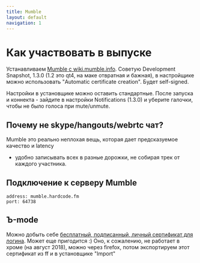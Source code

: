 ```yaml
---
title: Mumble
layout: default
navigation: 1
---
```


# Как участвовать в выпуске

Устанавливаем [Mumble c wiki.mumble.info](https://wiki.mumble.info/wiki/Main_Page). Советую
Development Snapshot, 1.3.0 (1.2 это qt4, на маке отвратная и бажная),
в настройщике можно использовать "Automatic certificate creation". Будет self-signed.

Настройки в установщике можно оставить стандартные. После запуска и коннекта -
зайдите в настройки Notifications (1.3.0) и уберите галочки, чтобы не было
голоса при mute/unmute.

## Почему не skype/hangouts/webrtc чат?

Mumble это реально неплохая вещь, которая дает предсказуемое качество и latency
+ удобно записывать всех в разные дорожки, не собирая трек от каждого участника.

## Подключение к серверу Mumble

```
address: mumble.hardcode.fm
port: 64738
```

## Ъ-mode

Можно добыть себе [бесплатный, подписанный, личный сертификат для
логина](https://secure.instantssl.com/products/frontpage?area=SecureEmailCertificate).
Может еще пригодится :) Оно, к сожалению, не работает в хроме (на август 2018),
можно через firefox, потом экспортируем этот сертификат из ff и в установщике "Import"
